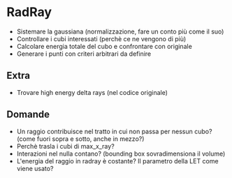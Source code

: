 # RadRay

- Sistemare la gaussiana (normalizzazione, fare un conto più come il suo)
- Controllare i cubi interessati (perchè ce ne vengono di più)
- Calcolare energia totale del cubo e confrontare con originale
- Generare i punti con criteri arbitrari da definire

## Extra

- Trovare high energy delta rays (nel codice originale)

## Domande

- Un raggio contribuisce nel tratto in cui non passa per nessun cubo? (come fuori sopra e sotto, anche in mezzo?)
- Perchè trasla i cubi di max_x_ray?
- Interazioni nel nulla contano? (bounding box sovradimensiona il volume)
- L'energia del raggio in radray è costante? Il parametro della LET come viene usato?
